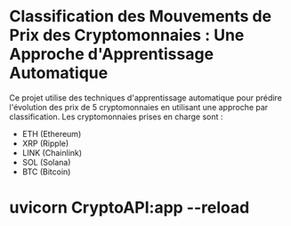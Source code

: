 # Classification des Mouvements de Prix des Cryptomonnaies : Une Approche d'Apprentissage Automatique

Ce projet utilise des techniques d'apprentissage automatique pour prédire l'évolution des prix de 5 cryptomonnaies en utilisant une approche par classification. Les cryptomonnaies prises en charge sont :

- ETH (Ethereum)
- XRP (Ripple)
- LINK (Chainlink)
- SOL (Solana)
- BTC (Bitcoin)


# uvicorn CryptoAPI:app --reload
